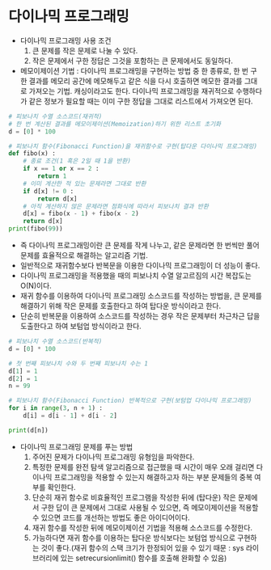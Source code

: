 # 다이나믹 프로그래밍

- 다이나믹 프로그래밍 사용 조건
  1. 큰 문제를 작은 문제로 나눌 수 있다.
  2. 작은 문제에서 구한 정답은 그것을 포함하는 큰 문제에서도 동일하다.
- 메모이제이션 기법 : 다이나믹 프로그래밍을 구현하는 방법 중 한 종류로, 한 번 구한 결과를 메모리 공간에 메모해두고 같은 식을 다시 호출하면 메모한 결과를 그대로 가져오는 기법. 캐싱이라고도 한다. 다이나믹 프로그래밍을 재귀적으로 수행하다가 같은 정보가 필요할 때는 이미 구한 정답을 그대로 리스트에서 가져오면 된다.

```py
# 피보나치 수열 소스코드(재귀적)
# 한 번 계산된 결과를 메모이제이션(Memoization)하기 위한 리스트 초기화
d = [0] * 100

# 피보나치 함수(Fibonacci Function)을 재귀함수로 구현(탑다운 다이나믹 프로그래밍)
def fibo(x) :
    # 종료 조건(1 혹은 2일 때 1을 반환)
    if x == 1 or x == 2 :
        return 1
    # 이미 계산한 적 있는 문제라면 그대로 반환
    if d[x] != 0 :
        return d[x]
    # 아직 계산하지 않은 문제라면 점화식에 따라서 피보나치 결과 반환
    d[x] = fibo(x - 1) + fibo(x - 2)
    return d[x]
print(fibo(99))
```

- 즉 다이나믹 프로그래밍이란 큰 문제를 작게 나누고, 같은 문제라면 한 번씩만 풀어 문제를 효율적으로 해결하는 알고리즘 기법.
- 일반적으로 재귀함수보다 반복문을 이용한 다이나믹 프로그래밍이 더 성능이 좋다.
- 다이나믹 프로그래밍을 적용했을 때의 피보나치 수열 알고르짐의 시간 복잡도는 O(N)이다.
- 재귀 함수를 이용하여 다이나믹 프로그래밍 소스코드를 작성하는 방법을, 큰 문제를 해결하기 위해 작은 문제를 호출한다고 하여 탑다운 방식이라고 한다.
- 단순히 반복문을 이용하여 소스코드를 작성하는 경우 작은 문제부터 차근차근 답을 도출한다고 하여 보텀업 방식이라고 한다.

```py
# 피보나치 수열 소스코드(반복적)
d = [0] * 100

# 첫 번째 피보나치 수와 두 번째 피보나치 수는 1
d[1] = 1
d[2] = 1
n = 99

# 피보나치 함수(Fibonacci Function) 반복적으로 구현(보텀업 다이나믹 프로그래밍)
for i in range(3, n + 1) :
    d[i] = d[i - 1] + d[i - 2]

print(d[n])
```

- 다이나믹 프로그래밍 문제를 푸는 방법
  1. 주어진 문제가 다이나믹 프로그래밍 유형임을 파악한다.
  2. 특정한 문제를 완전 탐색 알고리즘으로 접근했을 때 시간이 매우 오래 걸리면 다이나믹 프로그래밍을 적용할 수 있는지 해결하고자 하는 부분 문제들의 중복 여부를 확인한다.
  3. 단순히 재귀 함수로 비효율적인 프로그램을 작성한 뒤에 (탑다운) 작은 문제에서 구한 답이 큰 문제에서 그대로 사용될 수 있으면, 즉 메모이제이션을 적용할 수 있으면 코드를 개선하는 방법도 좋은 아이디어이다.
  4. 재귀 함수를 작성한 뒤에 메모이제이션 기법을 적용해 소스코드를 수정한다.
  5. 가능하다면 재귀 함수를 이용하는 탑다운 방식보다는 보텀업 방식으로 구현하는 것이 좋다.(재귀 함수의 스택 크기가 한정되어 있을 수 있기 때문 : sys 라이브러리에 있는 setrecursionlimit() 함수를 호출해 완화할 수 있음)

